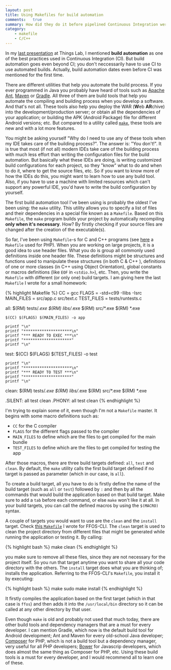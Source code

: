 ```yaml
---
layout: post
title: Using Makefiles for build automation
comments:   true
summary: How did they do it before pipelined Continuous Integration were a thing?
category: 
    - makefile
    - C/C++
---
```


In my [last presentation](http://aziflaj.github.io/real-world-webapp/) at Things Lab, I mentioned **build automation** as one of the best practices used in Continuous Integration (CI). But build automation goes even beyond CI; you don't neccessarily have to use CI to use automated builds. Actually, build automation dates even before CI was mentioned for the first time.

There are different utilities that help you automate the build process. If you ever programmed in Java you probably have heard of tools such as [Apache Ant](http://ant.apache.org/), [Maven](https://maven.apache.org/) or [Gradle](https://gradle.org/). All three of them are build tools that help you automate the compiling and building process when you develop a software. And that's not all. These tools also help you deploy the WAR (**W**eb **AR**chive) into the development/production server; or obtain all the dependencies of your application; or building the APK (Android Package) file for different Android versions; etc. But compared to a utility called [`make`](https://www.gnu.org/software/make/manual/make.html#Introduction), these tools are new and with a lot more features.

You might be asking yourself "Why do I need to use any of these tools when my IDE takes care of the building process?". The answer is: "You don't!". It is true that most (if not all) modern IDEs take care of the building process with much less effort than writing the configuration files for the build automation. But basically what these IDEs are doing, is writing customized build configurations for each project, so they "know" what to do and when to do it, where to get the source files, etc. So if you want to know more of how the IDEs do this, you might want to learn how to use any build tool. Also, if you have to use a machine with limited resources which can't support any powerful IDE, you'd have to write the build configuration by yourself.

The first build automation tool I've been using is probably the oldest I've been using: the `make` utility. This utility allows you to specify a list of files and their dependencies in a special file known as a `Makefile`. Based on this `Makefile`, the `make` program builds your project by automatically recompiling **only when it's necessary**. How? By firstly checking if your source files are changed after the creation of the executable(s). 

So far, I've been using `Makefile`-s for C and C++ programs (see [here](https://github.com/fzaninotto/Faker/blob/master/Makefile) a `Makefile` used for PHP). When you are working on large projects, it is a good idea to use header files. What you do is group all commonly used definitions inside one header file. These definitions might be structures and functions used to manipulate these structures (in both C & C++ ), definitions of one or more classes (in C++ using Object Orientation), global constants or macros definitions (like `EOF` in `<stdio.h>`), etc. Then, you write the `Makefile` with different (or only one) build targets. I am giving here the last `Makefile` I wrote for a small homework:

{% highlight Makefile %}
CC = gcc 
FLAGS = -std=c99 -Ilibs -Isrc
MAIN_FILES = src/app.c src/text.c
TEST_FILES = tests/runtests.c

all:
	$(RM) tests/*.exe
	$(RM) libs/*.exe
	$(RM) src/*.exe
	$(RM) *.exe
	
	$(CC) $(FLAGS) $(MAIN_FILES) -o app

	printf "\n"	
	printf "*********************\n"
	printf "*** READY TO EXEC ***\n"
	printf "*********************"
	printf "\n"


test:
	$(CC) $(FLAGS) $(TEST_FILES) -o test
	
	printf "\n"
	printf "*********************\n"
	printf "*** READY TO TEST ***\n"
	printf "*********************"
	printf "\n"


clean:
	$(RM) tests/*.exe
	$(RM) libs/*.exe
	$(RM) src/*.exe
	$(RM) *.exe

.SILENT: all test clean
.PHONY: all test clean
{% endhighlight %}

I'm trying to explain some of it, even though I'm not a `Makefile` master. It begins with some macro definitions such as:

 - `CC` for the C compiler 
 - `FLAGS` for the different flags passed to the compiler
 - `MAIN_FILES` to define which are the files to get compiled for the main bundle
 - `TEST_FILES` to define which are the files to get compiled for testing the app
 
After those macros, there are three build targets defined: `all`, `test` and `clean`. By default, the `make` utility calls the first build target defined if no target is passed as parameter (which in our case, is `all`).

To create a build target, all you have to do is firstly define the name of the build target (such as `all` or `test`) followed by `:` and then by all the commands that would build the application based on that build target. Make sure to add a `tab` before each command, or else `make` won't like it at all. In your build targets, you can call the defined macros by using the `$(MACRO)` syntax. 

A couple of targets you would want to use are the `clean` and the `install` target. Check [this `Makefile`](https://github.com/aziflaj/ffos-cli/blob/master/Makefile) I wrote for FFOS-CLI. The `clean` target is used to clean the project directory from different files that might be generated while running the application or testing it. By calling:

{% highlight bash %}
make clean
{% endhighlight %}

you make sure to remove all these files, since they are not necessary for the project itself. So you run that target anytime you want to share all your code directory with the others. The `install` target does what you are thinking of; installs the application. Referring to the FFOS-CLI's `Makefile`, you install it by executing:

{% highlight bash %}
make
sudo make install
{% endhighlight %}

It firstly compiles the application based on the first target (which in that case is `ffos`) and then adds it into the `/usr/local/bin` directory so it can be called at any other directory by that user.

Even though `make` is old and probably not used that much today, there are other build tools and dependency managers that are a must for every developer. I can mention Gradle, which now is the default build tool for Android development; Ant and Maven for every old-school Java developer; [Composer](https://getcomposer.org/) for PHP, which is not a build tool but a dependency manager, very useful for all PHP developers; [Bower](http://bower.io/) for Javascrip developers, which does almost the same thing as Composer for PHP, etc. Using these build tools is a must for every developer, and I would recommend all to learn one of these.
